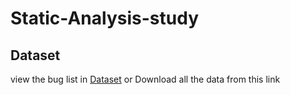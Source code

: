 # Static-Analysis-study

## Dataset
view the bug list in [Dataset]() or Download all the data from this link